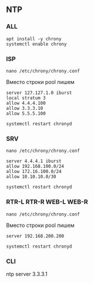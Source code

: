 ## NTP
### ALL
```
apt install -y chrony
systemctl enable chrony
```
### ISP
```
nano /etc/chrony/chrony.conf
```
Вместо строки pool пишем
```
server 127.127.1.0 iburst
local stratum 3
allow 4.4.4.100
allow 3.3.3.10
allow 5.5.5.100
```
```
systemctl restart chronyd
```
### SRV
```
nano /etc/chrony/chrony.conf
```
```
server 4.4.4.1 iburst
allow 192.168.100.0/24
allow 172.16.100.0/24
allow 10.10.10.0/30
```
```
systemctl restart chronyd
```
### RTR-L RTR-R WEB-L WEB-R
```
nano /etc/chrony/chrony.conf
```
Вместо строки pool пишем
```
server 192.168.200.200
```
```
systemctl restart chronyd
```
### CLI
ntp server 3.3.3.1
